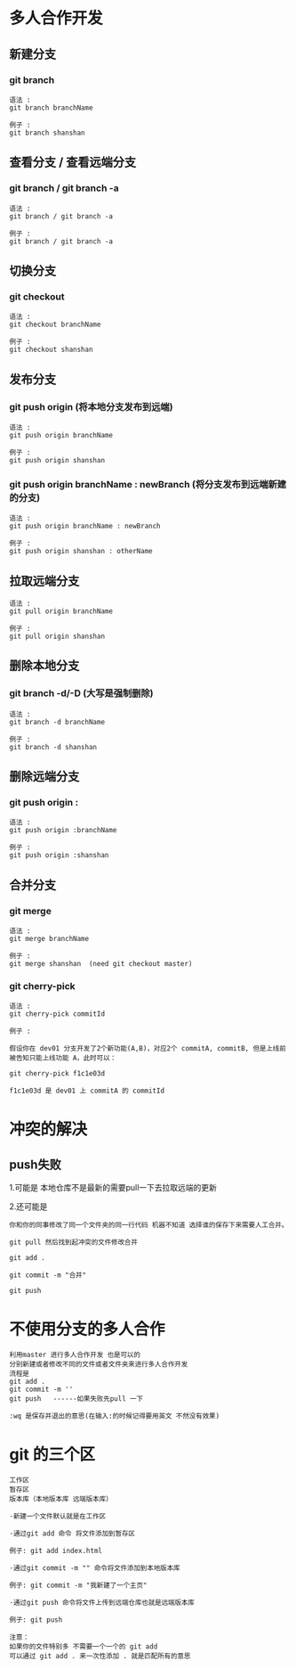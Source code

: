 # 多人合作开发

## 新建分支

### git branch 

    语法 : 
    git branch branchName

    例子 :
    git branch shanshan

## 查看分支 / 查看远端分支

###  git branch / git branch -a

    语法 : 
    git branch / git branch -a

    例子 :
    git branch / git branch -a


## 切换分支

### git checkout 

    语法 :
    git checkout branchName 

    例子 :
    git checkout shanshan

## 发布分支

### git push origin (将本地分支发布到远端)

    语法 :
    git push origin branchName 

    例子 :
    git push origin shanshan

### git push origin branchName : newBranch (将分支发布到远端新建的分支)

    语法 :
    git push origin branchName : newBranch

    例子 :
    git push origin shanshan : otherName

## 拉取远端分支

    语法 :
    git pull origin branchName

    例子 :
    git pull origin shanshan

## 删除本地分支

### git branch -d/-D (大写是强制删除)

    语法 :
    git branch -d branchName

    例子 :
    git branch -d shanshan

## 删除远端分支

### git push origin :

    语法 :
    git push origin :branchName

    例子 :
    git push origin :shanshan

## 合并分支

### git merge

    语法 :
    git merge branchName

    例子 :
    git merge shanshan  (need git checkout master)

### git cherry-pick

    语法 :
    git cherry-pick commitId

    例子 :

    假设你在 dev01 分支开发了2个新功能(A,B)，对应2个 commitA, commitB, 但是上线前被告知只能上线功能 A，此时可以：

    git cherry-pick f1c1e03d 

    f1c1e03d 是 dev01 上 commitA 的 commitId

# 冲突的解决

## push失败

1.可能是 
    本地仓库不是最新的需要pull一下去拉取远端的更新

2.还可能是 

    你和你的同事修改了同一个文件夹的同一行代码 机器不知道 选择谁的保存下来需要人工合并。

    git pull 然后找到起冲突的文件修改合并

    git add .

    git commit -m "合并"

    git push

# 不使用分支的多人合作

    利用master 进行多人合作开发 也是可以的
    分别新建或者修改不同的文件或者文件夹来进行多人合作开发
    流程是
    git add .
    git commit -m ''
    git push   ------如果失败先pull 一下

    :wq 是保存并退出的意思(在输入:的时候记得要用英文 不然没有效果)

# git 的三个区    

    工作区
    暂存区
    版本库（本地版本库 远端版本库）

    ·新建一个文件默认就是在工作区

    ·通过git add 命令 将文件添加到暂存区  

    例子: git add index.html

    ·通过git commit -m "" 命令将文件添加到本地版本库 

    例子: git commit -m "我新建了一个主页"

    ·通过git push 命令将文件上传到远端仓库也就是远端版本库  
    
    例子: git push

    注意：
    如果你的文件特别多 不需要一个一个的 git add 
    可以通过 git add . 来一次性添加 . 就是匹配所有的意思